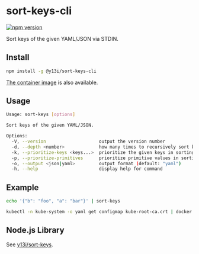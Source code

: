 # sort-keys-cli

[![npm version](https://badge.fury.io/js/@y13i%2Fsort-keys-cli.svg)](https://badge.fury.io/js/@y13i%2Fsort-keys-cli)

Sort keys of the given YAML/JSON via STDIN.

## Install

```sh
npm install -g @y13i/sort-keys-cli
```

[The container image](https://github.com/y13i/sort-keys-cli/pkgs/container/sort-keys-cli) is also available.

## Usage

```sh
Usage: sort-keys [options]

Sort keys of the given YAML/JSON.

Options:
  -V, --version                    output the version number
  -d, --depth <number>             how many times to recursively sort keys in a nested object or an array
  -k, --prioritize-keys <keys...>  prioritize the given keys in sorting
  -p, --prioritize-primitives      prioritize primitive values in sorting
  -o, --output <json|yaml>         output format (default: "yaml")
  -h, --help                       display help for command
```

## Example

```sh
echo '{"b": "foo", "a": "bar"}' | sort-keys
```

```sh
kubectl -n kube-system -o yaml get configmap kube-root-ca.crt | docker run --rm -i ghcr.io/y13i/sort-keys-cli:latest -k kind metadata name namespace labels annotations
```

## Node.js Library

See [y13i/sort-keys](https://github.com/y13i/sort-keys).
